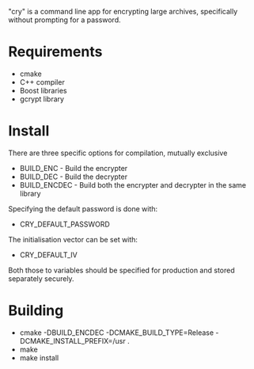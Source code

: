 "cry" is a command line app for encrypting large archives, specifically without prompting for a password.

# Requirements

* cmake
* C++ compiler
* Boost libraries
* gcrypt library

# Install

There are three specific options for compilation, mutually exclusive

* BUILD_ENC    - Build the encrypter
* BUILD_DEC    - Build the decrypter
* BUILD_ENCDEC - Build both the encrypter and decrypter in the same library

Specifying the default password is done with:

* CRY_DEFAULT_PASSWORD

The initialisation vector can be set with:

* CRY_DEFAULT_IV

Both those to variables should be specified for production and stored separately securely.

# Building

* cmake -DBUILD_ENCDEC -DCMAKE_BUILD_TYPE=Release -DCMAKE_INSTALL_PREFIX=/usr .
* make
* make install
